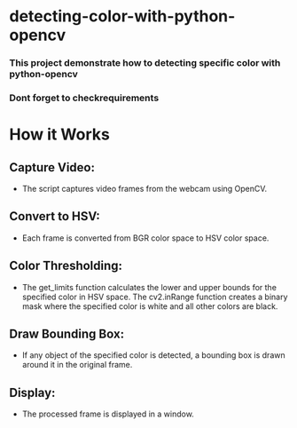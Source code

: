 # detecting-color-with-python-opencv
### This project demonstrate how to detecting specific color with python-opencv
### Dont forget to checkrequirements

# How it Works
## Capture Video:
* The script captures video frames from the webcam using OpenCV.

## Convert to HSV:
* Each frame is converted from BGR color space to HSV color space.

## Color Thresholding:
* The get_limits function calculates the lower and upper bounds for the specified color in HSV space. The cv2.inRange function creates a binary mask where the specified color is white and all other colors are black.

## Draw Bounding Box:
* If any object of the specified color is detected, a bounding box is drawn around it in the original frame.

## Display:
* The processed frame is displayed in a window.
